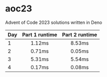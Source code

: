 # aoc23
Advent of Code 2023 solutions written in Deno

| Day | Part 1 runtime | Part 2 runtime |
|-----|:-------------:|:-------------:|
|1|1.12ms|8.53ms|
|2|0.71ms|0.05ms|
|3|5.31ms|5.54ms|
|4|0.17ms|0.08ms|
